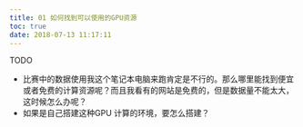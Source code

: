 ```yaml
---
title: 01 如何找到可以使用的GPU资源
toc: true
date: 2018-07-13 11:17:11
---
```


TODO

- 比赛中的数据使用我这个笔记本电脑来跑肯定是不行的。那么哪里能找到便宜或者免费的计算资源呢？而且我看有的网站是免费的，但是数据量不能太大，这时候怎么办呢？
- 如果是自己搭建这种GPU 计算的环境，要怎么搭建？
